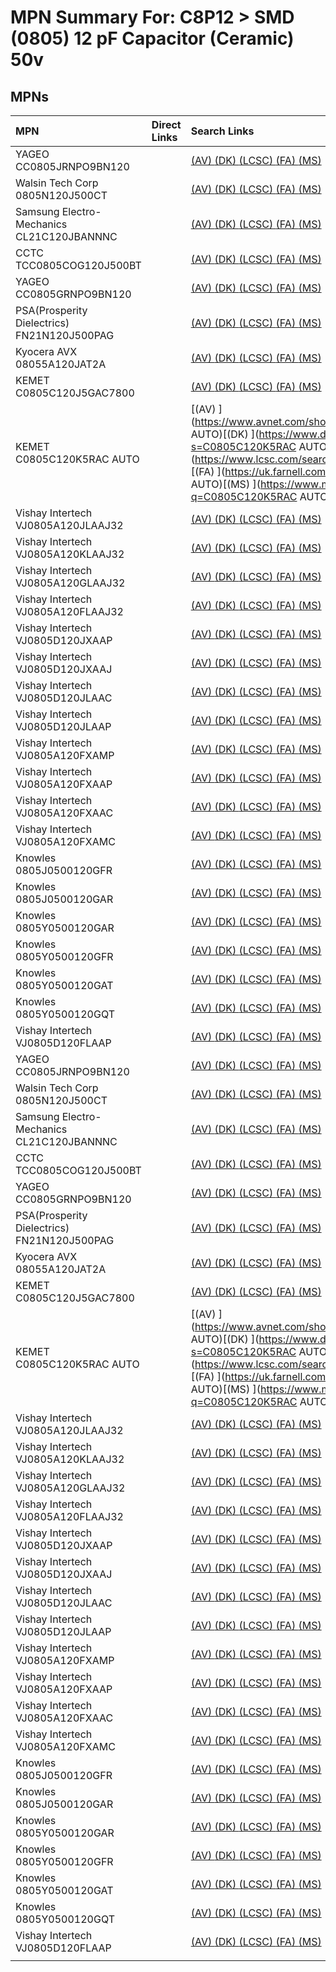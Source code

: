 



# MPN Summary For: C8P12 > SMD (0805) 12 pF Capacitor (Ceramic) 50v

## MPNs
  

|MPN|Direct Links|Search Links|
| :--- | :--- | :--- |
|YAGEO<br>CC0805JRNPO9BN120||[(AV) ](https://www.avnet.com/shop/us/search/CC0805JRNPO9BN120)[(DK) ](https://www.digikey.co.uk/en/products/result?s=CC0805JRNPO9BN120)[(LCSC) ](https://www.lcsc.com/search?q=CC0805JRNPO9BN120)[(FA) ](https://uk.farnell.com/search?st=CC0805JRNPO9BN120)[(MS) ](https://www.mouser.com/c/?q=CC0805JRNPO9BN120)|
|Walsin Tech Corp<br>0805N120J500CT||[(AV) ](https://www.avnet.com/shop/us/search/0805N120J500CT)[(DK) ](https://www.digikey.co.uk/en/products/result?s=0805N120J500CT)[(LCSC) ](https://www.lcsc.com/search?q=0805N120J500CT)[(FA) ](https://uk.farnell.com/search?st=0805N120J500CT)[(MS) ](https://www.mouser.com/c/?q=0805N120J500CT)|
|Samsung Electro-Mechanics<br>CL21C120JBANNNC||[(AV) ](https://www.avnet.com/shop/us/search/CL21C120JBANNNC)[(DK) ](https://www.digikey.co.uk/en/products/result?s=CL21C120JBANNNC)[(LCSC) ](https://www.lcsc.com/search?q=CL21C120JBANNNC)[(FA) ](https://uk.farnell.com/search?st=CL21C120JBANNNC)[(MS) ](https://www.mouser.com/c/?q=CL21C120JBANNNC)|
|CCTC<br>TCC0805COG120J500BT||[(AV) ](https://www.avnet.com/shop/us/search/TCC0805COG120J500BT)[(DK) ](https://www.digikey.co.uk/en/products/result?s=TCC0805COG120J500BT)[(LCSC) ](https://www.lcsc.com/search?q=TCC0805COG120J500BT)[(FA) ](https://uk.farnell.com/search?st=TCC0805COG120J500BT)[(MS) ](https://www.mouser.com/c/?q=TCC0805COG120J500BT)|
|YAGEO<br>CC0805GRNPO9BN120||[(AV) ](https://www.avnet.com/shop/us/search/CC0805GRNPO9BN120)[(DK) ](https://www.digikey.co.uk/en/products/result?s=CC0805GRNPO9BN120)[(LCSC) ](https://www.lcsc.com/search?q=CC0805GRNPO9BN120)[(FA) ](https://uk.farnell.com/search?st=CC0805GRNPO9BN120)[(MS) ](https://www.mouser.com/c/?q=CC0805GRNPO9BN120)|
|PSA(Prosperity Dielectrics)<br>FN21N120J500PAG||[(AV) ](https://www.avnet.com/shop/us/search/FN21N120J500PAG)[(DK) ](https://www.digikey.co.uk/en/products/result?s=FN21N120J500PAG)[(LCSC) ](https://www.lcsc.com/search?q=FN21N120J500PAG)[(FA) ](https://uk.farnell.com/search?st=FN21N120J500PAG)[(MS) ](https://www.mouser.com/c/?q=FN21N120J500PAG)|
|Kyocera AVX<br>08055A120JAT2A||[(AV) ](https://www.avnet.com/shop/us/search/08055A120JAT2A)[(DK) ](https://www.digikey.co.uk/en/products/result?s=08055A120JAT2A)[(LCSC) ](https://www.lcsc.com/search?q=08055A120JAT2A)[(FA) ](https://uk.farnell.com/search?st=08055A120JAT2A)[(MS) ](https://www.mouser.com/c/?q=08055A120JAT2A)|
|KEMET<br>C0805C120J5GAC7800||[(AV) ](https://www.avnet.com/shop/us/search/C0805C120J5GAC7800)[(DK) ](https://www.digikey.co.uk/en/products/result?s=C0805C120J5GAC7800)[(LCSC) ](https://www.lcsc.com/search?q=C0805C120J5GAC7800)[(FA) ](https://uk.farnell.com/search?st=C0805C120J5GAC7800)[(MS) ](https://www.mouser.com/c/?q=C0805C120J5GAC7800)|
|KEMET<br>C0805C120K5RAC AUTO||[(AV) ](https://www.avnet.com/shop/us/search/C0805C120K5RAC AUTO)[(DK) ](https://www.digikey.co.uk/en/products/result?s=C0805C120K5RAC AUTO)[(LCSC) ](https://www.lcsc.com/search?q=C0805C120K5RAC AUTO)[(FA) ](https://uk.farnell.com/search?st=C0805C120K5RAC AUTO)[(MS) ](https://www.mouser.com/c/?q=C0805C120K5RAC AUTO)|
|Vishay Intertech<br>VJ0805A120JLAAJ32||[(AV) ](https://www.avnet.com/shop/us/search/VJ0805A120JLAAJ32)[(DK) ](https://www.digikey.co.uk/en/products/result?s=VJ0805A120JLAAJ32)[(LCSC) ](https://www.lcsc.com/search?q=VJ0805A120JLAAJ32)[(FA) ](https://uk.farnell.com/search?st=VJ0805A120JLAAJ32)[(MS) ](https://www.mouser.com/c/?q=VJ0805A120JLAAJ32)|
|Vishay Intertech<br>VJ0805A120KLAAJ32||[(AV) ](https://www.avnet.com/shop/us/search/VJ0805A120KLAAJ32)[(DK) ](https://www.digikey.co.uk/en/products/result?s=VJ0805A120KLAAJ32)[(LCSC) ](https://www.lcsc.com/search?q=VJ0805A120KLAAJ32)[(FA) ](https://uk.farnell.com/search?st=VJ0805A120KLAAJ32)[(MS) ](https://www.mouser.com/c/?q=VJ0805A120KLAAJ32)|
|Vishay Intertech<br>VJ0805A120GLAAJ32||[(AV) ](https://www.avnet.com/shop/us/search/VJ0805A120GLAAJ32)[(DK) ](https://www.digikey.co.uk/en/products/result?s=VJ0805A120GLAAJ32)[(LCSC) ](https://www.lcsc.com/search?q=VJ0805A120GLAAJ32)[(FA) ](https://uk.farnell.com/search?st=VJ0805A120GLAAJ32)[(MS) ](https://www.mouser.com/c/?q=VJ0805A120GLAAJ32)|
|Vishay Intertech<br>VJ0805A120FLAAJ32||[(AV) ](https://www.avnet.com/shop/us/search/VJ0805A120FLAAJ32)[(DK) ](https://www.digikey.co.uk/en/products/result?s=VJ0805A120FLAAJ32)[(LCSC) ](https://www.lcsc.com/search?q=VJ0805A120FLAAJ32)[(FA) ](https://uk.farnell.com/search?st=VJ0805A120FLAAJ32)[(MS) ](https://www.mouser.com/c/?q=VJ0805A120FLAAJ32)|
|Vishay Intertech<br>VJ0805D120JXAAP||[(AV) ](https://www.avnet.com/shop/us/search/VJ0805D120JXAAP)[(DK) ](https://www.digikey.co.uk/en/products/result?s=VJ0805D120JXAAP)[(LCSC) ](https://www.lcsc.com/search?q=VJ0805D120JXAAP)[(FA) ](https://uk.farnell.com/search?st=VJ0805D120JXAAP)[(MS) ](https://www.mouser.com/c/?q=VJ0805D120JXAAP)|
|Vishay Intertech<br>VJ0805D120JXAAJ||[(AV) ](https://www.avnet.com/shop/us/search/VJ0805D120JXAAJ)[(DK) ](https://www.digikey.co.uk/en/products/result?s=VJ0805D120JXAAJ)[(LCSC) ](https://www.lcsc.com/search?q=VJ0805D120JXAAJ)[(FA) ](https://uk.farnell.com/search?st=VJ0805D120JXAAJ)[(MS) ](https://www.mouser.com/c/?q=VJ0805D120JXAAJ)|
|Vishay Intertech<br>VJ0805D120JLAAC||[(AV) ](https://www.avnet.com/shop/us/search/VJ0805D120JLAAC)[(DK) ](https://www.digikey.co.uk/en/products/result?s=VJ0805D120JLAAC)[(LCSC) ](https://www.lcsc.com/search?q=VJ0805D120JLAAC)[(FA) ](https://uk.farnell.com/search?st=VJ0805D120JLAAC)[(MS) ](https://www.mouser.com/c/?q=VJ0805D120JLAAC)|
|Vishay Intertech<br>VJ0805D120JLAAP||[(AV) ](https://www.avnet.com/shop/us/search/VJ0805D120JLAAP)[(DK) ](https://www.digikey.co.uk/en/products/result?s=VJ0805D120JLAAP)[(LCSC) ](https://www.lcsc.com/search?q=VJ0805D120JLAAP)[(FA) ](https://uk.farnell.com/search?st=VJ0805D120JLAAP)[(MS) ](https://www.mouser.com/c/?q=VJ0805D120JLAAP)|
|Vishay Intertech<br>VJ0805A120FXAMP||[(AV) ](https://www.avnet.com/shop/us/search/VJ0805A120FXAMP)[(DK) ](https://www.digikey.co.uk/en/products/result?s=VJ0805A120FXAMP)[(LCSC) ](https://www.lcsc.com/search?q=VJ0805A120FXAMP)[(FA) ](https://uk.farnell.com/search?st=VJ0805A120FXAMP)[(MS) ](https://www.mouser.com/c/?q=VJ0805A120FXAMP)|
|Vishay Intertech<br>VJ0805A120FXAAP||[(AV) ](https://www.avnet.com/shop/us/search/VJ0805A120FXAAP)[(DK) ](https://www.digikey.co.uk/en/products/result?s=VJ0805A120FXAAP)[(LCSC) ](https://www.lcsc.com/search?q=VJ0805A120FXAAP)[(FA) ](https://uk.farnell.com/search?st=VJ0805A120FXAAP)[(MS) ](https://www.mouser.com/c/?q=VJ0805A120FXAAP)|
|Vishay Intertech<br>VJ0805A120FXAAC||[(AV) ](https://www.avnet.com/shop/us/search/VJ0805A120FXAAC)[(DK) ](https://www.digikey.co.uk/en/products/result?s=VJ0805A120FXAAC)[(LCSC) ](https://www.lcsc.com/search?q=VJ0805A120FXAAC)[(FA) ](https://uk.farnell.com/search?st=VJ0805A120FXAAC)[(MS) ](https://www.mouser.com/c/?q=VJ0805A120FXAAC)|
|Vishay Intertech<br>VJ0805A120FXAMC||[(AV) ](https://www.avnet.com/shop/us/search/VJ0805A120FXAMC)[(DK) ](https://www.digikey.co.uk/en/products/result?s=VJ0805A120FXAMC)[(LCSC) ](https://www.lcsc.com/search?q=VJ0805A120FXAMC)[(FA) ](https://uk.farnell.com/search?st=VJ0805A120FXAMC)[(MS) ](https://www.mouser.com/c/?q=VJ0805A120FXAMC)|
|Knowles<br>0805J0500120GFR||[(AV) ](https://www.avnet.com/shop/us/search/0805J0500120GFR)[(DK) ](https://www.digikey.co.uk/en/products/result?s=0805J0500120GFR)[(LCSC) ](https://www.lcsc.com/search?q=0805J0500120GFR)[(FA) ](https://uk.farnell.com/search?st=0805J0500120GFR)[(MS) ](https://www.mouser.com/c/?q=0805J0500120GFR)|
|Knowles<br>0805J0500120GAR||[(AV) ](https://www.avnet.com/shop/us/search/0805J0500120GAR)[(DK) ](https://www.digikey.co.uk/en/products/result?s=0805J0500120GAR)[(LCSC) ](https://www.lcsc.com/search?q=0805J0500120GAR)[(FA) ](https://uk.farnell.com/search?st=0805J0500120GAR)[(MS) ](https://www.mouser.com/c/?q=0805J0500120GAR)|
|Knowles<br>0805Y0500120GAR||[(AV) ](https://www.avnet.com/shop/us/search/0805Y0500120GAR)[(DK) ](https://www.digikey.co.uk/en/products/result?s=0805Y0500120GAR)[(LCSC) ](https://www.lcsc.com/search?q=0805Y0500120GAR)[(FA) ](https://uk.farnell.com/search?st=0805Y0500120GAR)[(MS) ](https://www.mouser.com/c/?q=0805Y0500120GAR)|
|Knowles<br>0805Y0500120GFR||[(AV) ](https://www.avnet.com/shop/us/search/0805Y0500120GFR)[(DK) ](https://www.digikey.co.uk/en/products/result?s=0805Y0500120GFR)[(LCSC) ](https://www.lcsc.com/search?q=0805Y0500120GFR)[(FA) ](https://uk.farnell.com/search?st=0805Y0500120GFR)[(MS) ](https://www.mouser.com/c/?q=0805Y0500120GFR)|
|Knowles<br>0805Y0500120GAT||[(AV) ](https://www.avnet.com/shop/us/search/0805Y0500120GAT)[(DK) ](https://www.digikey.co.uk/en/products/result?s=0805Y0500120GAT)[(LCSC) ](https://www.lcsc.com/search?q=0805Y0500120GAT)[(FA) ](https://uk.farnell.com/search?st=0805Y0500120GAT)[(MS) ](https://www.mouser.com/c/?q=0805Y0500120GAT)|
|Knowles<br>0805Y0500120GQT||[(AV) ](https://www.avnet.com/shop/us/search/0805Y0500120GQT)[(DK) ](https://www.digikey.co.uk/en/products/result?s=0805Y0500120GQT)[(LCSC) ](https://www.lcsc.com/search?q=0805Y0500120GQT)[(FA) ](https://uk.farnell.com/search?st=0805Y0500120GQT)[(MS) ](https://www.mouser.com/c/?q=0805Y0500120GQT)|
|Vishay Intertech<br>VJ0805D120FLAAP||[(AV) ](https://www.avnet.com/shop/us/search/VJ0805D120FLAAP)[(DK) ](https://www.digikey.co.uk/en/products/result?s=VJ0805D120FLAAP)[(LCSC) ](https://www.lcsc.com/search?q=VJ0805D120FLAAP)[(FA) ](https://uk.farnell.com/search?st=VJ0805D120FLAAP)[(MS) ](https://www.mouser.com/c/?q=VJ0805D120FLAAP)|
|YAGEO<br>CC0805JRNPO9BN120||[(AV) ](https://www.avnet.com/shop/us/search/CC0805JRNPO9BN120)[(DK) ](https://www.digikey.co.uk/en/products/result?s=CC0805JRNPO9BN120)[(LCSC) ](https://www.lcsc.com/search?q=CC0805JRNPO9BN120)[(FA) ](https://uk.farnell.com/search?st=CC0805JRNPO9BN120)[(MS) ](https://www.mouser.com/c/?q=CC0805JRNPO9BN120)|
|Walsin Tech Corp<br>0805N120J500CT||[(AV) ](https://www.avnet.com/shop/us/search/0805N120J500CT)[(DK) ](https://www.digikey.co.uk/en/products/result?s=0805N120J500CT)[(LCSC) ](https://www.lcsc.com/search?q=0805N120J500CT)[(FA) ](https://uk.farnell.com/search?st=0805N120J500CT)[(MS) ](https://www.mouser.com/c/?q=0805N120J500CT)|
|Samsung Electro-Mechanics<br>CL21C120JBANNNC||[(AV) ](https://www.avnet.com/shop/us/search/CL21C120JBANNNC)[(DK) ](https://www.digikey.co.uk/en/products/result?s=CL21C120JBANNNC)[(LCSC) ](https://www.lcsc.com/search?q=CL21C120JBANNNC)[(FA) ](https://uk.farnell.com/search?st=CL21C120JBANNNC)[(MS) ](https://www.mouser.com/c/?q=CL21C120JBANNNC)|
|CCTC<br>TCC0805COG120J500BT||[(AV) ](https://www.avnet.com/shop/us/search/TCC0805COG120J500BT)[(DK) ](https://www.digikey.co.uk/en/products/result?s=TCC0805COG120J500BT)[(LCSC) ](https://www.lcsc.com/search?q=TCC0805COG120J500BT)[(FA) ](https://uk.farnell.com/search?st=TCC0805COG120J500BT)[(MS) ](https://www.mouser.com/c/?q=TCC0805COG120J500BT)|
|YAGEO<br>CC0805GRNPO9BN120||[(AV) ](https://www.avnet.com/shop/us/search/CC0805GRNPO9BN120)[(DK) ](https://www.digikey.co.uk/en/products/result?s=CC0805GRNPO9BN120)[(LCSC) ](https://www.lcsc.com/search?q=CC0805GRNPO9BN120)[(FA) ](https://uk.farnell.com/search?st=CC0805GRNPO9BN120)[(MS) ](https://www.mouser.com/c/?q=CC0805GRNPO9BN120)|
|PSA(Prosperity Dielectrics)<br>FN21N120J500PAG||[(AV) ](https://www.avnet.com/shop/us/search/FN21N120J500PAG)[(DK) ](https://www.digikey.co.uk/en/products/result?s=FN21N120J500PAG)[(LCSC) ](https://www.lcsc.com/search?q=FN21N120J500PAG)[(FA) ](https://uk.farnell.com/search?st=FN21N120J500PAG)[(MS) ](https://www.mouser.com/c/?q=FN21N120J500PAG)|
|Kyocera AVX<br>08055A120JAT2A||[(AV) ](https://www.avnet.com/shop/us/search/08055A120JAT2A)[(DK) ](https://www.digikey.co.uk/en/products/result?s=08055A120JAT2A)[(LCSC) ](https://www.lcsc.com/search?q=08055A120JAT2A)[(FA) ](https://uk.farnell.com/search?st=08055A120JAT2A)[(MS) ](https://www.mouser.com/c/?q=08055A120JAT2A)|
|KEMET<br>C0805C120J5GAC7800||[(AV) ](https://www.avnet.com/shop/us/search/C0805C120J5GAC7800)[(DK) ](https://www.digikey.co.uk/en/products/result?s=C0805C120J5GAC7800)[(LCSC) ](https://www.lcsc.com/search?q=C0805C120J5GAC7800)[(FA) ](https://uk.farnell.com/search?st=C0805C120J5GAC7800)[(MS) ](https://www.mouser.com/c/?q=C0805C120J5GAC7800)|
|KEMET<br>C0805C120K5RAC AUTO||[(AV) ](https://www.avnet.com/shop/us/search/C0805C120K5RAC AUTO)[(DK) ](https://www.digikey.co.uk/en/products/result?s=C0805C120K5RAC AUTO)[(LCSC) ](https://www.lcsc.com/search?q=C0805C120K5RAC AUTO)[(FA) ](https://uk.farnell.com/search?st=C0805C120K5RAC AUTO)[(MS) ](https://www.mouser.com/c/?q=C0805C120K5RAC AUTO)|
|Vishay Intertech<br>VJ0805A120JLAAJ32||[(AV) ](https://www.avnet.com/shop/us/search/VJ0805A120JLAAJ32)[(DK) ](https://www.digikey.co.uk/en/products/result?s=VJ0805A120JLAAJ32)[(LCSC) ](https://www.lcsc.com/search?q=VJ0805A120JLAAJ32)[(FA) ](https://uk.farnell.com/search?st=VJ0805A120JLAAJ32)[(MS) ](https://www.mouser.com/c/?q=VJ0805A120JLAAJ32)|
|Vishay Intertech<br>VJ0805A120KLAAJ32||[(AV) ](https://www.avnet.com/shop/us/search/VJ0805A120KLAAJ32)[(DK) ](https://www.digikey.co.uk/en/products/result?s=VJ0805A120KLAAJ32)[(LCSC) ](https://www.lcsc.com/search?q=VJ0805A120KLAAJ32)[(FA) ](https://uk.farnell.com/search?st=VJ0805A120KLAAJ32)[(MS) ](https://www.mouser.com/c/?q=VJ0805A120KLAAJ32)|
|Vishay Intertech<br>VJ0805A120GLAAJ32||[(AV) ](https://www.avnet.com/shop/us/search/VJ0805A120GLAAJ32)[(DK) ](https://www.digikey.co.uk/en/products/result?s=VJ0805A120GLAAJ32)[(LCSC) ](https://www.lcsc.com/search?q=VJ0805A120GLAAJ32)[(FA) ](https://uk.farnell.com/search?st=VJ0805A120GLAAJ32)[(MS) ](https://www.mouser.com/c/?q=VJ0805A120GLAAJ32)|
|Vishay Intertech<br>VJ0805A120FLAAJ32||[(AV) ](https://www.avnet.com/shop/us/search/VJ0805A120FLAAJ32)[(DK) ](https://www.digikey.co.uk/en/products/result?s=VJ0805A120FLAAJ32)[(LCSC) ](https://www.lcsc.com/search?q=VJ0805A120FLAAJ32)[(FA) ](https://uk.farnell.com/search?st=VJ0805A120FLAAJ32)[(MS) ](https://www.mouser.com/c/?q=VJ0805A120FLAAJ32)|
|Vishay Intertech<br>VJ0805D120JXAAP||[(AV) ](https://www.avnet.com/shop/us/search/VJ0805D120JXAAP)[(DK) ](https://www.digikey.co.uk/en/products/result?s=VJ0805D120JXAAP)[(LCSC) ](https://www.lcsc.com/search?q=VJ0805D120JXAAP)[(FA) ](https://uk.farnell.com/search?st=VJ0805D120JXAAP)[(MS) ](https://www.mouser.com/c/?q=VJ0805D120JXAAP)|
|Vishay Intertech<br>VJ0805D120JXAAJ||[(AV) ](https://www.avnet.com/shop/us/search/VJ0805D120JXAAJ)[(DK) ](https://www.digikey.co.uk/en/products/result?s=VJ0805D120JXAAJ)[(LCSC) ](https://www.lcsc.com/search?q=VJ0805D120JXAAJ)[(FA) ](https://uk.farnell.com/search?st=VJ0805D120JXAAJ)[(MS) ](https://www.mouser.com/c/?q=VJ0805D120JXAAJ)|
|Vishay Intertech<br>VJ0805D120JLAAC||[(AV) ](https://www.avnet.com/shop/us/search/VJ0805D120JLAAC)[(DK) ](https://www.digikey.co.uk/en/products/result?s=VJ0805D120JLAAC)[(LCSC) ](https://www.lcsc.com/search?q=VJ0805D120JLAAC)[(FA) ](https://uk.farnell.com/search?st=VJ0805D120JLAAC)[(MS) ](https://www.mouser.com/c/?q=VJ0805D120JLAAC)|
|Vishay Intertech<br>VJ0805D120JLAAP||[(AV) ](https://www.avnet.com/shop/us/search/VJ0805D120JLAAP)[(DK) ](https://www.digikey.co.uk/en/products/result?s=VJ0805D120JLAAP)[(LCSC) ](https://www.lcsc.com/search?q=VJ0805D120JLAAP)[(FA) ](https://uk.farnell.com/search?st=VJ0805D120JLAAP)[(MS) ](https://www.mouser.com/c/?q=VJ0805D120JLAAP)|
|Vishay Intertech<br>VJ0805A120FXAMP||[(AV) ](https://www.avnet.com/shop/us/search/VJ0805A120FXAMP)[(DK) ](https://www.digikey.co.uk/en/products/result?s=VJ0805A120FXAMP)[(LCSC) ](https://www.lcsc.com/search?q=VJ0805A120FXAMP)[(FA) ](https://uk.farnell.com/search?st=VJ0805A120FXAMP)[(MS) ](https://www.mouser.com/c/?q=VJ0805A120FXAMP)|
|Vishay Intertech<br>VJ0805A120FXAAP||[(AV) ](https://www.avnet.com/shop/us/search/VJ0805A120FXAAP)[(DK) ](https://www.digikey.co.uk/en/products/result?s=VJ0805A120FXAAP)[(LCSC) ](https://www.lcsc.com/search?q=VJ0805A120FXAAP)[(FA) ](https://uk.farnell.com/search?st=VJ0805A120FXAAP)[(MS) ](https://www.mouser.com/c/?q=VJ0805A120FXAAP)|
|Vishay Intertech<br>VJ0805A120FXAAC||[(AV) ](https://www.avnet.com/shop/us/search/VJ0805A120FXAAC)[(DK) ](https://www.digikey.co.uk/en/products/result?s=VJ0805A120FXAAC)[(LCSC) ](https://www.lcsc.com/search?q=VJ0805A120FXAAC)[(FA) ](https://uk.farnell.com/search?st=VJ0805A120FXAAC)[(MS) ](https://www.mouser.com/c/?q=VJ0805A120FXAAC)|
|Vishay Intertech<br>VJ0805A120FXAMC||[(AV) ](https://www.avnet.com/shop/us/search/VJ0805A120FXAMC)[(DK) ](https://www.digikey.co.uk/en/products/result?s=VJ0805A120FXAMC)[(LCSC) ](https://www.lcsc.com/search?q=VJ0805A120FXAMC)[(FA) ](https://uk.farnell.com/search?st=VJ0805A120FXAMC)[(MS) ](https://www.mouser.com/c/?q=VJ0805A120FXAMC)|
|Knowles<br>0805J0500120GFR||[(AV) ](https://www.avnet.com/shop/us/search/0805J0500120GFR)[(DK) ](https://www.digikey.co.uk/en/products/result?s=0805J0500120GFR)[(LCSC) ](https://www.lcsc.com/search?q=0805J0500120GFR)[(FA) ](https://uk.farnell.com/search?st=0805J0500120GFR)[(MS) ](https://www.mouser.com/c/?q=0805J0500120GFR)|
|Knowles<br>0805J0500120GAR||[(AV) ](https://www.avnet.com/shop/us/search/0805J0500120GAR)[(DK) ](https://www.digikey.co.uk/en/products/result?s=0805J0500120GAR)[(LCSC) ](https://www.lcsc.com/search?q=0805J0500120GAR)[(FA) ](https://uk.farnell.com/search?st=0805J0500120GAR)[(MS) ](https://www.mouser.com/c/?q=0805J0500120GAR)|
|Knowles<br>0805Y0500120GAR||[(AV) ](https://www.avnet.com/shop/us/search/0805Y0500120GAR)[(DK) ](https://www.digikey.co.uk/en/products/result?s=0805Y0500120GAR)[(LCSC) ](https://www.lcsc.com/search?q=0805Y0500120GAR)[(FA) ](https://uk.farnell.com/search?st=0805Y0500120GAR)[(MS) ](https://www.mouser.com/c/?q=0805Y0500120GAR)|
|Knowles<br>0805Y0500120GFR||[(AV) ](https://www.avnet.com/shop/us/search/0805Y0500120GFR)[(DK) ](https://www.digikey.co.uk/en/products/result?s=0805Y0500120GFR)[(LCSC) ](https://www.lcsc.com/search?q=0805Y0500120GFR)[(FA) ](https://uk.farnell.com/search?st=0805Y0500120GFR)[(MS) ](https://www.mouser.com/c/?q=0805Y0500120GFR)|
|Knowles<br>0805Y0500120GAT||[(AV) ](https://www.avnet.com/shop/us/search/0805Y0500120GAT)[(DK) ](https://www.digikey.co.uk/en/products/result?s=0805Y0500120GAT)[(LCSC) ](https://www.lcsc.com/search?q=0805Y0500120GAT)[(FA) ](https://uk.farnell.com/search?st=0805Y0500120GAT)[(MS) ](https://www.mouser.com/c/?q=0805Y0500120GAT)|
|Knowles<br>0805Y0500120GQT||[(AV) ](https://www.avnet.com/shop/us/search/0805Y0500120GQT)[(DK) ](https://www.digikey.co.uk/en/products/result?s=0805Y0500120GQT)[(LCSC) ](https://www.lcsc.com/search?q=0805Y0500120GQT)[(FA) ](https://uk.farnell.com/search?st=0805Y0500120GQT)[(MS) ](https://www.mouser.com/c/?q=0805Y0500120GQT)|
|Vishay Intertech<br>VJ0805D120FLAAP||[(AV) ](https://www.avnet.com/shop/us/search/VJ0805D120FLAAP)[(DK) ](https://www.digikey.co.uk/en/products/result?s=VJ0805D120FLAAP)[(LCSC) ](https://www.lcsc.com/search?q=VJ0805D120FLAAP)[(FA) ](https://uk.farnell.com/search?st=VJ0805D120FLAAP)[(MS) ](https://www.mouser.com/c/?q=VJ0805D120FLAAP)|
||||
